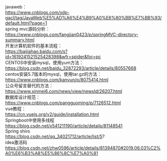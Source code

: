 javaweb： <br>
https://www.cnblogs.com/xdp-gacl/tag/JavaWeb%E5%AD%A6%E4%B9%A0%E6%80%BB%E7%BB%93/default.html?page=1
<br>spring mvc源码分析：<br>
https://www.cnblogs.com/fangjian0423/p/springMVC-directory-summary.html
<br>开发计算机软件的基本流程：<br>
https://baijiahao.baidu.com/s?id=1619241521525428398&wfr=spider&for=pc
<br>CENTOS中安装mysql，使用yum方法：<br>
https://blog.csdn.net/baidu_32872293/article/details/80557668
<br>centos安装5.7版本的mysql，使用tar.gz的方法：<br>
https://www.cnblogs.com/kanyun/p/8075414.html
<br>公众号留言替代的方法：<br>
https://www.xinmei6.com/news/view/newsId/26207.html
<br>数据库设计规范：<br>
https://www.cnblogs.com/pangguoming/p/7126512.html
<br>vue教程：<br>
https://cn.vuejs.org/v2/guide/installation.html
<br>Springboot中使用多线程<br>
https://blog.csdn.net/x541211190/article/details/81148541
<br>Spring shiro<br>
https://blog.csdn.net/qq_34021712/article/list/5?
<br>idea激活码<br>
https://blog.csdn.net/zhw0596/article/details/81394870#2019.06.03%C2%A0%E6%B3%A8%E5%86%8C%E7%A0%81

